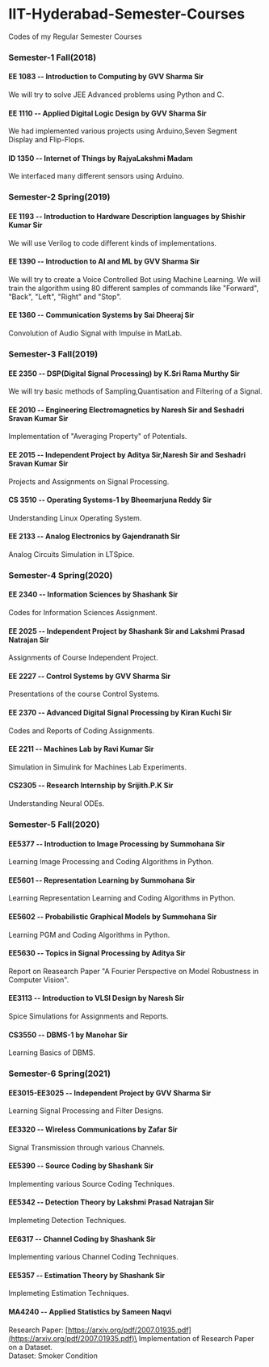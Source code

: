 # IIT-Hyderabad-Semester-Courses
Codes of my Regular Semester Courses

### Semester-1 Fall(2018)
#### EE 1083 -- Introduction to Computing by GVV Sharma Sir
We will try to solve JEE Advanced problems using Python and C.

#### EE 1110 -- Applied Digital Logic Design by GVV Sharma Sir
We had implemented various projects using Arduino,Seven Segment Display and Flip-Flops.

#### ID 1350 -- Internet of Things by RajyaLakshmi Madam
We interfaced many different sensors using Arduino.

### Semester-2 Spring(2019)
#### EE 1193 -- Introduction to Hardware Description languages by Shishir Kumar Sir
We will use Verilog to code different kinds of implementations.

#### EE 1390 -- Introduction to AI and ML by GVV Sharma Sir
We will try to create a Voice Controlled Bot using Machine Learning. We will train the algorithm using 80 different samples of commands like "Forward", "Back", "Left", "Right" and "Stop".

#### EE 1360 -- Communication Systems by Sai Dheeraj Sir
Convolution of Audio Signal with Impulse in MatLab.

### Semester-3 Fall(2019)
#### EE 2350 -- DSP(Digital Signal Processing) by K.Sri Rama Murthy Sir
We will try basic methods of Sampling,Quantisation and Filtering of a Signal.

#### EE 2010 -- Engineering Electromagnetics by Naresh Sir and Seshadri Sravan Kumar Sir
Implementation of "Averaging Property" of Potentials.

#### EE 2015 -- Independent Project by Aditya Sir,Naresh Sir and Seshadri Sravan Kumar Sir
Projects and Assignments on Signal Processing.

#### CS 3510 -- Operating Systems-1 by Bheemarjuna Reddy Sir
Understanding Linux Operating System.

#### EE 2133 -- Analog Electronics by Gajendranath Sir
Analog Circuits Simulation in LTSpice.

### Semester-4 Spring(2020)
#### EE 2340 -- Information Sciences by Shashank Sir
Codes for Information Sciences Assignment.

#### EE 2025 -- Independent Project by Shashank Sir and Lakshmi Prasad Natrajan Sir
Assignments of Course Independent Project.

#### EE 2227 -- Control Systems by GVV Sharma Sir
Presentations of the course Control Systems.

#### EE 2370 -- Advanced Digital Signal Processing by Kiran Kuchi Sir
Codes and Reports of Coding Assignments.

#### EE 2211 -- Machines Lab by Ravi Kumar Sir
Simulation in Simulink for Machines Lab Experiments.

#### CS2305 -- Research Internship by Srijith.P.K Sir
Understanding Neural ODEs.

### Semester-5 Fall(2020)
#### EE5377 -- Introduction to Image Processing by Summohana Sir
Learning Image Processing and Coding Algorithms in Python.

#### EE5601 -- Representation Learning by Summohana Sir
Learning Representation Learning and Coding Algorithms in Python.

#### EE5602 -- Probabilistic Graphical Models by Summohana Sir
Learning PGM and Coding Algorithms in Python.

#### EE5630 -- Topics in Signal Processing by Aditya Sir
Report on Reasearch Paper "A Fourier Perspective on Model Robustness in Computer Vision".

#### EE3113 -- Introduction to VLSI Design by Naresh Sir
Spice Simulations for Assignments and Reports.

#### CS3550 -- DBMS-1 by Manohar Sir
Learning Basics of DBMS.

### Semester-6 Spring(2021)
#### EE3015-EE3025 -- Independent Project by GVV Sharma Sir
Learning Signal Processing and Filter Designs.

#### EE3320 -- Wireless Communications by Zafar Sir
Signal Transmission through various Channels.

#### EE5390 -- Source Coding by Shashank Sir
Implementing various Source Coding Techniques.

#### EE5342 -- Detection Theory by Lakshmi Prasad Natrajan Sir
Implemeting Detection Techniques.

#### EE6317 -- Channel Coding by Shashank Sir
Implementing various Channel Coding Techniques.

#### EE5357 -- Estimation Theory by Shashank Sir
Implemeting Estimation Techniques.

#### MA4240 -- Applied Statistics by Sameen Naqvi
Research Paper: [https://arxiv.org/pdf/2007.01935.pdf](https://arxiv.org/pdf/2007.01935.pdf)\
Implementation of Research Paper on a Dataset.\
Dataset: Smoker Condition